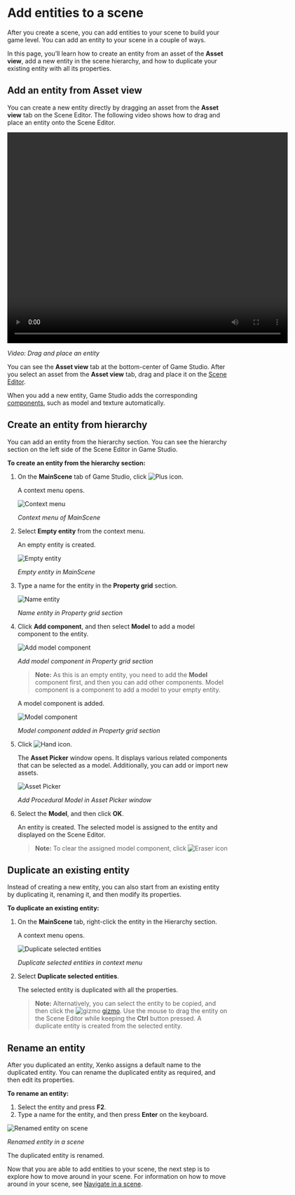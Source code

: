 # Add entities to a scene

After you create a scene, you can add entities to your scene to build your game level. You can add an entity to your scene in a couple of ways.

In this page, you’ll learn how to create an entity from an asset of the **Asset view**, add a new entity in the scene hierarchy, and how to duplicate your existing entity with all its properties.

## Add an entity from Asset view

You can create a new entity directly by dragging an asset from the **Asset view** tab on the Scene Editor. The following video shows how to drag and place an entity onto the Scene Editor.

<video controls autoplay loop height="480" width="640">
   <source src="media/add-entities-to-scene-drag-and-place-entity.mp4" type="video/mp4">
</video>

_Video: Drag and place an entity_

You can see the **Asset view** tab at the bottom-center of Game Studio. After you select an asset from the **Asset view** tab, drag and place it on the [Scene Editor](xref:scene-editor).

When you add a new entity, Game Studio adds the corresponding [components](xref:component), such as model and texture automatically.

## Create an entity from hierarchy

You can add an entity from the hierarchy section. You can see the hierarchy section on the left side of the Scene Editor in Game Studio.

**To create an entity from the hierarchy section:**

1. On the **MainScene** tab of Game Studio, click ![Plus icon](media/add-entities-to-a-scene-plus-icon.png). 

   A context menu opens.

   ![Context menu](media/add-entities-to-a-scene-context-menu.png)

   _Context menu of MainScene_

2. Select **Empty entity** from the context menu.

   An empty entity is created.

   ![Empty entity](media/add-entities-to-a-scene-empty-entity.png)

   _Empty entity in MainScene_

3. Type a name for the entity in the **Property grid** section.

   ![Name entity](media/add-entities-to-a-scene-rename-entity.png)

   _Name entity in Property grid section_

4. Click **Add component**, and then select **Model** to add a model component to the entity.

   ![Add model component](media/add-entities-to-a-scene-add-model-component.png)

   _Add model component in Property grid section_

   >**Note:** As this is an empty entity, you need to add the **Model** component first, and then you can add other components. Model component is a component to add a model to your empty entity.

   A model component is added.

   ![Model component](media/add-entities-to-a-scene-add-model-component-added.png)

   _Model component added in Property grid section_

5. Click ![Hand icon](media/add-entities-to-a-scene-hand-icon.png).

   The **Asset Picker** window opens. It displays various related components that can be selected as a model. Additionally, you can add or import new assets.

   ![Asset Picker](media/add-entities-to-a-scene-asset-picker.png)

   _Add Procedural Model in Asset Picker window_

6. Select the **Model**, and then click **OK**.

   An entity is created. The selected model is assigned to the entity and displayed on the Scene Editor.
   
   >**Note:** To clear the assigned model component, click ![Eraser icon](media/add-entities-to-a-scene-eraser-icon.png)

## Duplicate an existing entity

Instead of creating a new entity, you can also start from an existing entity by duplicating it, renaming it, and then modify its properties.

**To duplicate an existing entity:**

1. On the **MainScene** tab, right-click the entity in the Hierarchy section.

   A context menu opens.

   ![Duplicate selected entities](media/add-entities-to-a-scene-duplicate-entity.png)

   _Duplicate selected entities in context menu_

2. Select **Duplicate selected entities**.

   The selected entity is duplicated with all the properties.

   >**Note:** Alternatively, you can select the entity to be copied, and then click the ![gizmo](media/add-entities-to-a-scene-gizmo.png) [gizmo](xref:gizmo). Use the mouse to drag the entity on the Scene Editor while keeping the **Ctrl** button pressed. A duplicate entity is created from the selected entity.

## Rename an entity

After you duplicated an entity, Xenko assigns a default name to the duplicated entity. You can rename the duplicated entity as required, and then edit its properties.

**To rename an entity:**

1.	Select the entity and press **F2**.
2.	Type a name for the entity, and then press **Enter** on the keyboard.

   ![Renamed entity on scene](media/add-entities-to-a-scene-renamed-entity.png)
   
   _Renamed entity in a scene_

The duplicated entity is renamed.

Now that you are able to add entities to your scene, the next step is to explore how to move around in your scene. For information on how to move around in your scene, see [Navigate in a scene](navigate-in-a-scene.md).